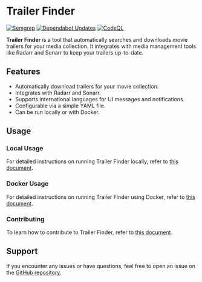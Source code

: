 # Trailer Finder
[![Semgrep](https://github.com/kalibrado/trailer-finder/actions/workflows/semgrep.yml/badge.svg)](https://github.com/kalibrado/trailer-finder/actions/workflows/semgrep.yml)
[![Dependabot Updates](https://github.com/kalibrado/trailer-finder/actions/workflows/dependabot/dependabot-updates/badge.svg)](https://github.com/kalibrado/trailer-finder/actions/workflows/dependabot/dependabot-updates)
[![CodeQL](https://github.com/kalibrado/trailer-finder/actions/workflows/github-code-scanning/codeql/badge.svg)](https://github.com/kalibrado/trailer-finder/actions/workflows/github-code-scanning/codeql)

**Trailer Finder** is a tool that automatically searches and downloads movie trailers for your media collection. It integrates with media management tools like Radarr and Sonarr to keep your trailers up-to-date.

## Features

- Automatically download trailers for your movie collection.
- Integrates with Radarr and Sonarr.
- Supports international languages for UI messages and notifications.
- Configurable via a simple YAML file.
- Can be run locally or with Docker.

## Usage

### Local Usage

For detailed instructions on running Trailer Finder locally, refer to [this document](./doc/local-usage.md).

### Docker Usage

For detailed instructions on running Trailer Finder using Docker, refer to [this document](./doc/docker-usage.md).

### Contributing

To learn how to contribute to Trailer Finder, refer to [this document](./doc/contributing.md).

## Support

If you encounter any issues or have questions, feel free to open an issue on the [GitHub repository](https://github.com/kalibrado/trailer-finder/issues).